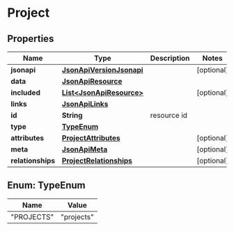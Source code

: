 
# Project

## Properties
Name | Type | Description | Notes
------------ | ------------- | ------------- | -------------
**jsonapi** | [**JsonApiVersionJsonapi**](JsonApiVersionJsonapi.md) |  |  [optional]
**data** | [**JsonApiResource**](JsonApiResource.md) |  | 
**included** | [**List&lt;JsonApiResource&gt;**](JsonApiResource.md) |  |  [optional]
**links** | [**JsonApiLinks**](JsonApiLinks.md) |  | 
**id** | **String** | resource id | 
**type** | [**TypeEnum**](#TypeEnum) |  | 
**attributes** | [**ProjectAttributes**](ProjectAttributes.md) |  |  [optional]
**meta** | [**JsonApiMeta**](JsonApiMeta.md) |  |  [optional]
**relationships** | [**ProjectRelationships**](ProjectRelationships.md) |  |  [optional]


<a name="TypeEnum"></a>
## Enum: TypeEnum
Name | Value
---- | -----
"PROJECTS" | &quot;projects&quot;



